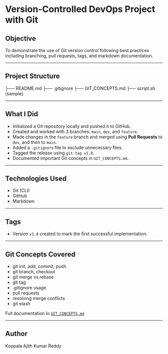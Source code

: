 #  Version-Controlled DevOps Project with Git

##  Objective
To demonstrate the use of Git version control following best practices including branching, pull requests, tags, and markdown documentation.

---

##  Project Structure

├── README.md
├── .gitignore
├── GIT_CONCEPTS.md
├── script.sh (sample)


---
##  What I Did

- Initialized a Git repository locally and pushed it to GitHub.
- Created and worked with 3 branches: `main`, `dev`, and `feature`.
- Made changes in the `feature` branch and merged using **Pull Requests** to `dev`, and then to `main`.
- Added a `.gitignore` file to exclude unnecessary files.
- Tagged the release using `git tag v1.0`.
- Documented important Git concepts in `GIT_CONCEPTS.md`.

---

##  Technologies Used

- Git (CLI)
- GitHub
- Markdown

---

##  Tags

- Version `v1.0` created to mark the first successful implementation.

---

## Git Concepts Covered

- git init, add, commit, push
- git branch, checkout
- git merge vs rebase
- git tag
- .gitignore usage
- pull requests
- resolving merge conflicts
- git stash

Full documentation in [`GIT_CONCEPTS.md`](./GIT_CONCEPTS.md)

---

## Author

Koppala Ajith Kumar Reddy  

